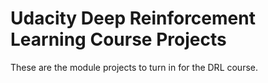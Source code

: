 # Udacity Deep Reinforcement Learning Course Projects

These are the module projects to turn in for the DRL course.
